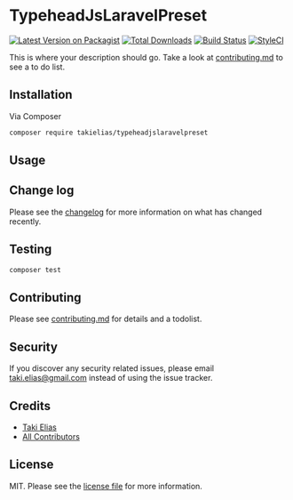 # TypeheadJsLaravelPreset

[![Latest Version on Packagist][ico-version]][link-packagist]
[![Total Downloads][ico-downloads]][link-downloads]
[![Build Status][ico-travis]][link-travis]
[![StyleCI][ico-styleci]][link-styleci]

This is where your description should go. Take a look at [contributing.md](contributing.md) to see a to do list.

## Installation

Via Composer

``` bash
composer require takielias/typeheadjslaravelpreset
```

## Usage

## Change log

Please see the [changelog](changelog.md) for more information on what has changed recently.

## Testing

``` bash
composer test
```

## Contributing

Please see [contributing.md](contributing.md) for details and a todolist.

## Security

If you discover any security related issues, please email taki.elias@gmail.com instead of using the issue tracker.

## Credits

- [Taki Elias][link-author]
- [All Contributors][link-contributors]

## License

MIT. Please see the [license file](license.md) for more information.

[ico-version]: https://img.shields.io/packagist/v/takielias/typeheadjslaravelpreset.svg?style=flat-square
[ico-downloads]: https://img.shields.io/packagist/dt/takielias/typeheadjslaravelpreset.svg?style=flat-square
[ico-travis]: https://img.shields.io/travis/takielias/typeheadjslaravelpreset/master.svg?style=flat-square
[ico-styleci]: https://styleci.io/repos/12345678/shield

[link-packagist]: https://packagist.org/packages/takielias/typeheadjslaravelpreset
[link-downloads]: https://packagist.org/packages/takielias/typeheadjslaravelpreset
[link-travis]: https://travis-ci.org/takielias/typeheadjslaravelpreset
[link-styleci]: https://styleci.io/repos/12345678
[link-author]: https://github.com/takielias
[link-contributors]: ../../contributors
